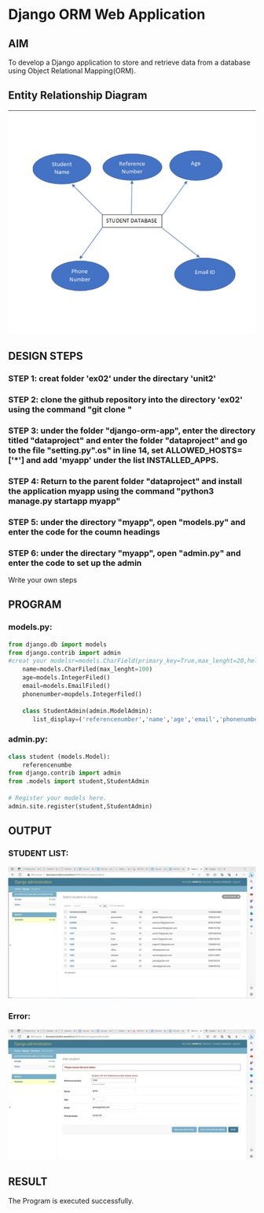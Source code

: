 # Django ORM Web Application

## AIM
To develop a Django application to store and retrieve data from a database using Object Relational Mapping(ORM).

## Entity Relationship Diagram

![Erdiagram](Erdiagram.jpg)

## DESIGN STEPS

### STEP 1: creat folder 'ex02' under the directary 'unit2'

### STEP 2: clone the github repository into the directory 'ex02' using the command "git clone <url>"

### STEP 3:  under the folder "django-orm-app", enter the directory titled "dataproject" and enter the folder "dataproject" and go to the file "setting.py".os" in line 14, set ALLOWED_HOSTS=['*'] and add 'myapp' under the list INSTALLED_APPS.

### STEP 4: Return to the parent folder "dataproject" and install the application myapp using the command "python3 manage.py startapp myapp"

### STEP 5: under the directory "myapp", open "models.py" and enter the code for the coumn headings

### STEP 6: under the directary "myapp", open "admin.py" and enter the code to set up the admin




Write your own steps

## PROGRAM
### models.py:
```py
from django.db import models
from django.contrib import admin
#creat your modelsr=models.CharField(primary_key=True,max_lenght=20,help_text="referencenumber")
    name=models.CharFiled(max_lenght=100)
    age=models.IntegerFiled()
    email=models.EmailFiled()
    phonenumber=mopdels.IntegerFiled()

    class StudentAdmin(admin.ModelAdmin):
       list_display=('referencenumber','name','age','email','phonenumber')
```

### admin.py:
```py
class student (models.Model):
    referencenumbe
from django.contrib import admin
from .models import student,StudentAdmin

# Register your models here.
admin.site.register(student,StudentAdmin)
```

## OUTPUT

### STUDENT LIST:

![StudentList](database.jpg)

### Error:

![Error](primarykey.jpg)
## RESULT
The Program is executed successfully.